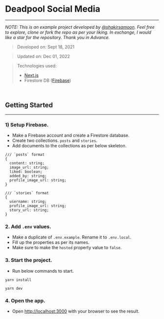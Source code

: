 # Deadpool Social Media
---
*NOTE: This is an example project developed by [@shakirsamoon](https://github.com/shakirsamoon). Feel free to explore, clone or fork the repo as per your liking. In exchange, I would like a star for the repository. Thank you in Advance.*

> Developed on: Sept 18, 2021

> Updated on: Dec 01, 2022

> Technologies used:
> - [Next.js](https://nextjs.org/)
> - Firestore DB ([Firebase](https://firebase.google.com/))


<br/>


## Getting Started
---

### 1) Setup Firebase.

* Make a Firebase account and create a Firestore database.
* Create two collections. `posts` and `stories`.
* Add documents to the collections as per below skeleton.

```
/// `posts` format
{
  content: string;
  image_url: string;
  liked: boolean;
  added_by: string;
  profile_image_url: string;
}

/// `stories` format
{
  username: string;
  profile_image_url: string;
  story_url: string;
}
```



### 2. Add `.env` values.

* Make a duplicate of `.env.example`. Rename it to `.env.local`.
* Fill up the properties as per its names.
* Make sure to make the `hosted` property value to `false`.


### 3. Start the project.

* Run below commands to start.
```
yarn install

yarn dev
```

### 4. Open the app.

* Open [http://localhost:3000](http://localhost:3000) with your browser to see the result.

